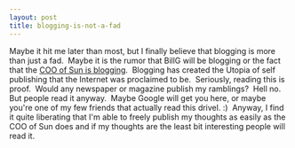 ```yaml
---
layout: post
title: blogging-is-not-a-fad
---
```

Maybe it hit me later than most, but I finally believe that blogging is
more than just a fad.  Maybe it is the rumor that BillG will be blogging
or the fact that the [COO of Sun is
blogging](http://blogs.sun.com/roller/page/jonathan/).  Blogging has
created the Utopia of self publishing that the Internet was proclaimed
to be.  Seriously, reading this is proof.  Would any newspaper or
magazine publish my ramblings?  Hell no.  But people read it anyway. 
Maybe Google will get you here, or maybe you're one of my few friends
that actually read this drivel. :)  Anyway, I find it quite liberating
that I'm able to freely publish my thoughts as easily as the COO of Sun
does and if my thoughts are the least bit interesting people will read
it.
